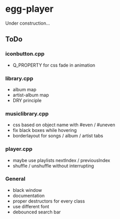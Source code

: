 # egg-player
Under construction...

## ToDo
### iconbutton.cpp
- Q_PROPERTY for css fade in animation

### library.cpp
- album map
- artist-album map
- DRY principle

### musiclibrary.cpp
- css based on object name with #even / #uneven
- fix black boxes while hovering
- borderlayout for songs / album / artist tabs

### player.cpp
- maybe use playlists nextIndex / previousIndex
- shuffle / unshuffle without interrupting

### General
- black window
- documentation
- proper destructors for every class
- use different font
- debounced search bar
